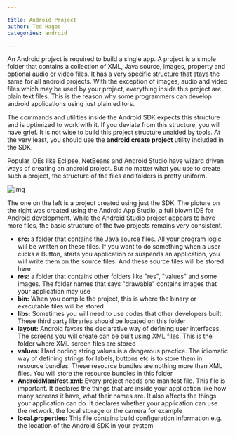 ```yaml
---

title: Android Project
author: Ted Hagos
categories: android

---
```


An Android project is required to build a single app. A project is a simple folder that contains a collection of XML, Java source, images, property and optional audio or video files. It has a very specific structure that stays the same for all android projects. With the exception of images, audio and video files which may be used by your project, everything inside this project are plain text files. This is the reason why some programmers can develop android applications using just plain editors.

The commands and utilities inside the Android SDK expects this structure and is optimized to work with it. If you deviate from this structure, you will have grief. It is not wise to build this project structure unaided by tools. At the very least, you should use the **android create project** utility included in the SDK. 

Popular IDEs like Eclipse, NetBeans and Android Studio have wizard driven ways of creating an android project. But no matter what you use to create such a project, the structure of the files and folders is pretty uniform. 

![img](../images/android-project-structure.png)

The one on the left is a project created using just the SDK. The picture on the right was created using the Android App Studio, a full blown IDE for Android development. While the Android Studio project appears to have more files, the basic structure of the two projects remains very consistent. 

-   **src:** a folder that contains the Java source files. All your program logic will be written on these files. If you want to do something when a user clicks a Button, starts you application or suspends an application, you will write them on the source files. And these source files will be stored here
-   **res:** a folder that contains other folders like "res", "values" and some images. The folder names that says "drawable" contains images that your application may use
-   **bin:** When you compile the project, this is where the binary or executable files will be stored
-   **libs:** Sometimes you will need to use codes that other developers built. These third party libraries should be located on this folder
-   **layout:** Android favors the declarative way of defining user interfaces. The screens you will create can be built using XML files. This is the folder where XML screen files are stored
-   **values:** Hard coding string values is a dangerous practice. The idiomatic way of defining strings for labels, buttons etc is to store them in resource bundles. These resource bundles are nothing more than XML files. You will store the resource bundles in this folder
-   **AndroidManifest.xml:** Every project needs one manifest file. This file is important. It declares the things that are inside your application like how many screens it have, what their names are. It also affects the things your application can do. It declares whether your application can use the network, the local storage or the camera for example
-   **local.properties:** This file contains build configuration information e.g. the location of the Android SDK in your system
